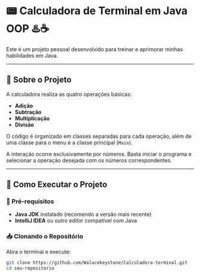 

# 📟 Calculadora de Terminal em Java OOP ♨️☕

Este é um projeto pessoal desenvolvido para treinar e aprimorar minhas habilidades em Java.

---

## 📌 Sobre o Projeto

A calculadora realiza as quatro operações básicas:
- **Adição**
- **Subtração**
- **Multiplicação**
- **Divisão**

O código é organizado em classes separadas para cada operação, além de uma classe para o menu e a classe principal (`Main`).

A interação ocorre exclusivamente por números. Basta iniciar o programa e selecionar a operação desejada com os números correspondentes.

---

## 🚀 Como Executar o Projeto

### 📌 Pré-requisitos

- **Java JDK** instalado (recomendo a versão mais recente)
- **IntelliJ IDEA** ou outro editor compatível com Java

### 📥 Clonando o Repositório

Abra o terminal e execute:

```sh
git clone https://github.com/Walacekeystone/Calculadora-terminal.git
cd seu-repositorio

